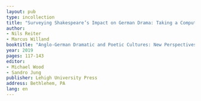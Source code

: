 ```yaml
---
layout: pub
type: incollection
title: "Surveying Shakespeare’s Impact on German Drama: Taking a Computational Approach to an Epoch"
author:
- Nils Reiter
- Marcus Willand
booktitle: "Anglo-German Dramatic and Poetic Cultures: New Perspectives on Exchange in the Sattelzeit"
year: 2019
pages: 117-143
editor:
- Michael Wood
- Sandro Jung
publisher: Lehigh University Press
address: Bethlehem, PA
lang: en
---
```


